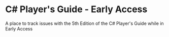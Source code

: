 # C# Player's Guide - Early Access

A place to track issues with the 5th Edition of the C# Player's Guide while in Early Access
